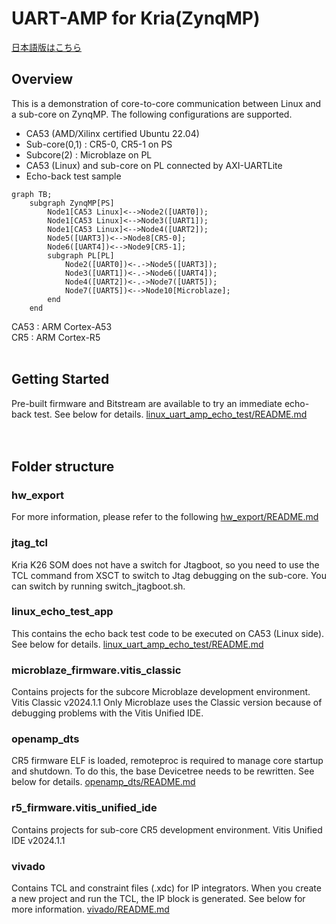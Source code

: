 
# UART-AMP for Kria(ZynqMP) 

[日本語版はこちら](https://github.com/kern-gt/ZynqMP-UART-AMP-KR260-Ubuntu/blob/main/README_jp.md)

## Overview
This is a demonstration of core-to-core communication between Linux and a sub-core on ZynqMP. The following configurations are supported.
* CA53 (AMD/Xilinx certified Ubuntu 22.04)
* Sub-core(0,1) : CR5-0, CR5-1 on PS
* Subcore(2) : Microblaze on PL
* CA53 (Linux) and sub-core on PL connected by AXI-UARTLite
* Echo-back test sample

```mermaid
graph TB;
    subgraph ZynqMP[PS]
        Node1[CA53 Linux]<-->Node2([UART0]);
        Node1[CA53 Linux]<-->Node3([UART1]);
        Node1[CA53 Linux]<-->Node4([UART2]);
        Node5([UART3])<-->Node8[CR5-0];
        Node6([UART4])<-->Node9[CR5-1];
        subgraph PL[PL]
            Node2([UART0])<-.->Node5([UART3]);
            Node3([UART1])<-.->Node6([UART4]);
            Node4([UART2])<-.->Node7([UART5]);
            Node7([UART5])<-->Node10[Microblaze];
        end
    end
```

CA53 : ARM Cortex-A53  
CR5 : ARM Cortex-R5
<br><br>
## Getting Started
Pre-built firmware and Bitstream are available to try an immediate echo-back test.
See below for details.
[linux_uart_amp_echo_test/README.md](https://github.com/kern-gt/ZynqMP-UART-AMP-KR260-Ubuntu/blob/main/linux_uart_amp_echo_test/README.md)
<br><br><br>
## Folder structure
### hw_export
For more information, please refer to the following
[hw_export/README.md](https://github.com/kern-gt/ZynqMP-UART-AMP-KR260-Ubuntu/blob/main/hw_export/README.md)

### jtag_tcl
Kria K26 SOM does not have a switch for Jtagboot, so you need to use the TCL command from XSCT to switch to Jtag debugging on the sub-core.
You can switch by running switch_jtagboot.sh.

### linux_echo_test_app
This contains the echo back test code to be executed on CA53 (Linux side). See below for details.
[linux_uart_amp_echo_test/README.md](https://github.com/kern-gt/ZynqMP-UART-AMP-KR260-Ubuntu/blob/main/linux_uart_amp_echo_test/README.md)

### microblaze_firmware.vitis_classic
Contains projects for the subcore Microblaze development environment.
Vitis Classic v2024.1.1
Only Microblaze uses the Classic version because of debugging problems with the Vitis Unified IDE.

### openamp_dts
CR5 firmware ELF is loaded, remoteproc is required to manage core startup and shutdown. To do this, the base Devicetree needs to be rewritten.
See below for details.
[openamp_dts/README.md](https://github.com/kern-gt/ZynqMP-UART-AMP-KR260-Ubuntu/blob/main/openamp_dts/README.md)

### r5_firmware.vitis_unified_ide
Contains projects for sub-core CR5 development environment.
Vitis Unified IDE v2024.1.1

### vivado
Contains TCL and constraint files (.xdc) for IP integrators.
When you create a new project and run the TCL, the IP block is generated.
See below for more information.
[vivado/README.md](https://github.com/kern-gt/ZynqMP-UART-AMP-KR260-Ubuntu/blob/main/vivado/README.md)